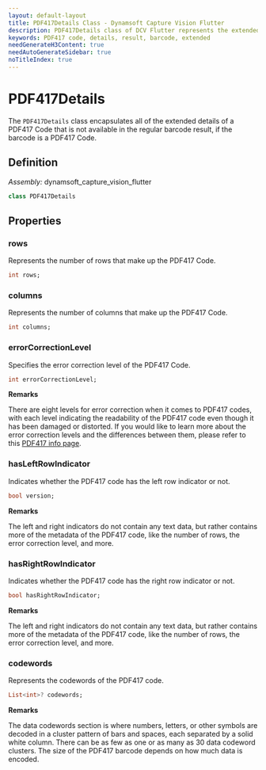 ```yaml
---
layout: default-layout
title: PDF417Details Class - Dynamsoft Capture Vision Flutter
description: PDF417Details class of DCV Flutter represents the extended info of a PDF417 Code.
keywords: PDF417 code, details, result, barcode, extended
needGenerateH3Content: true
needAutoGenerateSidebar: true
noTitleIndex: true
---
```


# PDF417Details

The `PDF417Details` class encapsulates all of the extended details of a PDF417 Code that is not available in the regular barcode result, if the barcode is a PDF417 Code. 

## Definition

*Assembly:* dynamsoft_capture_vision_flutter

```dart
class PDF417Details
```

## Properties

### rows

Represents the number of rows that make up the PDF417 Code. 

```dart
int rows;
```

### columns

Represents the number of columns that make up the PDF417 Code.

```dart
int columns;
```

### errorCorrectionLevel

Specifies the error correction level of the PDF417 Code.

```dart
int errorCorrectionLevel;
```

**Remarks**

There are eight levels for error correction when it comes to PDF417 codes, with each level indicating the readability of the PDF417 code even though it has been damaged or distorted. If you would like to learn more about the error correction levels and the differences between them, please refer to this [PDF417 info page](https://www.dynamsoft.com/barcode-reader/barcode-types/pdf417/).

### hasLeftRowIndicator

Indicates whether the PDF417 code has the left row indicator or not. 

```dart
bool version;
```

**Remarks**

The left and right indicators do not contain any text data, but rather contains more of the metadata of the PDF417 code, like the number of rows, the error correction level, and more.

### hasRightRowIndicator

Indicates whether the PDF417 code has the right row indicator or not. 

```dart
bool hasRightRowIndicator;
```

**Remarks**

The left and right indicators do not contain any text data, but rather contains more of the metadata of the PDF417 code, like the number of rows, the error correction level, and more.

### codewords

Represents the codewords of the PDF417 code.

```dart
List<int>? codewords;
```

**Remarks**

The data codewords section is where numbers, letters, or other symbols are decoded in a cluster pattern of bars and spaces, each separated by a solid white column. There can be as few as one or as many as 30 data codeword clusters. The size of the PDF417 barcode depends on how much data is encoded.

